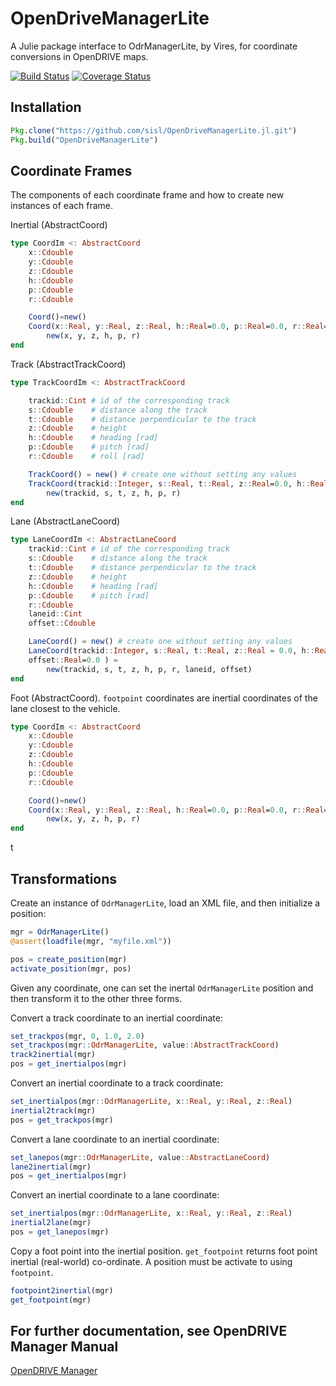 # OpenDriveManagerLite

A Julie package interface to OdrManagerLite, by Vires, for coordinate conversions in OpenDRIVE maps.

[![Build Status](https://travis-ci.org/sisl/OpenDriveManagerLite.jl.svg?branch=master)](https://travis-ci.org/sisl/OpenDriveManagerLite.jl)
[![Coverage Status](https://coveralls.io/repos/sisl/OpenDriveManagerLite.jl/badge.svg?branch=master&service=github)](https://coveralls.io/github/sisl/OpenDriveManagerLite.jl?branch=master)

## Installation
```julia
Pkg.clone("https://github.com/sisl/OpenDriveManagerLite.jl.git")
Pkg.build("OpenDriveManagerLite")
```

## Coordinate Frames
The components of each coordinate frame and how to create new instances of each frame. 

Inertial (AbstractCoord)
```Julia
type CoordIm <: AbstractCoord
    x::Cdouble
    y::Cdouble
    z::Cdouble
    h::Cdouble
    p::Cdouble
    r::Cdouble

    Coord()=new()
    Coord(x::Real, y::Real, z::Real, h::Real=0.0, p::Real=0.0, r::Real=0.0) =
        new(x, y, z, h, p, r)
end
```
Track (AbstractTrackCoord)
```Julia
type TrackCoordIm <: AbstractTrackCoord

    trackid::Cint # id of the corresponding track
    s::Cdouble    # distance along the track
    t::Cdouble    # distance perpendicular to the track
    z::Cdouble    # height
    h::Cdouble    # heading [rad]
    p::Cdouble    # pitch [rad]
    r::Cdouble    # roll [rad]

    TrackCoord() = new() # create one without setting any values
    TrackCoord(trackid::Integer, s::Real, t::Real, z::Real=0.0, h::Real=0.0, p::Real=0.0, r::Real=0.0) =
        new(trackid, s, t, z, h, p, r)
end
```
Lane (AbstractLaneCoord)
```Julia
type LaneCoordIm <: AbstractLaneCoord
    trackid::Cint # id of the corresponding track
    s::Cdouble    # distance along the track
    t::Cdouble    # distance perpendicular to the track
    z::Cdouble    # height
    h::Cdouble    # heading [rad]
    p::Cdouble    # pitch [rad]
    r::Cdouble 
    laneid::Cint
    offset::Cdouble

    LaneCoord() = new() # create one without setting any values
    LaneCoord(trackid::Integer, s::Real, t::Real, z::Real = 0.0, h::Real=0.0, p::Real=0.0, r::Real=0.0, laneid::Real=1,       
    offset::Real=0.0 ) =
        new(trackid, s, t, z, h, p, r, laneid, offset)
end
```
Foot (AbstractCoord). `footpoint` coordinates are inertial coordinates of the lane closest to the vehicle. 
```Julia
type CoordIm <: AbstractCoord
    x::Cdouble
    y::Cdouble
    z::Cdouble
    h::Cdouble
    p::Cdouble
    r::Cdouble

    Coord()=new()
    Coord(x::Real, y::Real, z::Real, h::Real=0.0, p::Real=0.0, r::Real=0.0) =
        new(x, y, z, h, p, r)
end
```
t
## Transformations 

Create an instance of `OdrManagerLite`, load an XML file, and then initialize a position:

```julia
mgr = OdrManagerLite()
@assert(loadfile(mgr, "myfile.xml"))

pos = create_position(mgr)
activate_position(mgr, pos)
```

Given any coordinate, one can set the inertal `OdrManagerLite` position and then transform it to the other three forms.

Convert a track coordinate to an inertial coordinate:
```julia
set_trackpos(mgr, 0, 1.0, 2.0)
set_trackpos(mgr::OdrManagerLite, value::AbstractTrackCoord)
track2inertial(mgr)
pos = get_inertialpos(mgr)
```

Convert an inertial coordinate to a track coordinate:
```julia
set_inertialpos(mgr::OdrManagerLite, x::Real, y::Real, z::Real)
inertial2track(mgr)
pos = get_trackpos(mgr)
```

Convert a lane coordinate to an inertial coordinate:
```julia
set_lanepos(mgr::OdrManagerLite, value::AbstractLaneCoord)
lane2inertial(mgr)
pos = get_inertialpos(mgr)
```

Convert an inertial coordinate to a lane coordinate:
```julia
set_inertialpos(mgr::OdrManagerLite, x::Real, y::Real, z::Real)
inertial2lane(mgr)
pos = get_lanepos(mgr)
```

Copy a foot point into the inertial position. `get_footpoint` returns foot point inertial (real-world) co-ordinate. A position must be activate to using `footpoint`.
```julia
footpoint2inertial(mgr)
get_footpoint(mgr)
```

## For further documentation, see OpenDRIVE Manager Manual
[OpenDRIVE Manager](http://www.vires.com/docs/OdrMgrUserManualRevI.pdf)


